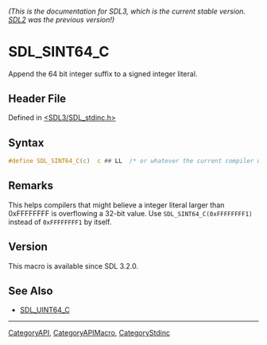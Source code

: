 ###### (This is the documentation for SDL3, which is the current stable version. [SDL2](https://wiki.libsdl.org/SDL2/) was the previous version!)
# SDL_SINT64_C

Append the 64 bit integer suffix to a signed integer literal.

## Header File

Defined in [<SDL3/SDL_stdinc.h>](https://github.com/libsdl-org/SDL/blob/main/include/SDL3/SDL_stdinc.h)

## Syntax

```c
#define SDL_SINT64_C(c)  c ## LL  /* or whatever the current compiler uses. */
```

## Remarks

This helps compilers that might believe a integer literal larger than
0xFFFFFFFF is overflowing a 32-bit value. Use `SDL_SINT64_C(0xFFFFFFFF1)`
instead of `0xFFFFFFFF1` by itself.

## Version

This macro is available since SDL 3.2.0.

## See Also

- [SDL_UINT64_C](SDL_UINT64_C)

----
[CategoryAPI](CategoryAPI), [CategoryAPIMacro](CategoryAPIMacro), [CategoryStdinc](CategoryStdinc)


